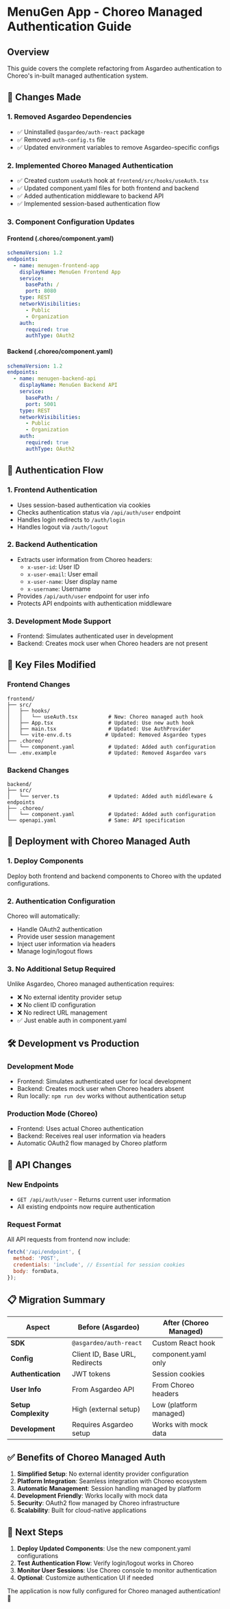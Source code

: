 # MenuGen App - Choreo Managed Authentication Guide

## Overview
This guide covers the complete refactoring from Asgardeo authentication to Choreo's in-built managed authentication system.

## 🔄 Changes Made

### 1. **Removed Asgardeo Dependencies**
- ✅ Uninstalled `@asgardeo/auth-react` package
- ✅ Removed `auth-config.ts` file
- ✅ Updated environment variables to remove Asgardeo-specific configs

### 2. **Implemented Choreo Managed Authentication**
- ✅ Created custom `useAuth` hook at `frontend/src/hooks/useAuth.tsx`
- ✅ Updated component.yaml files for both frontend and backend
- ✅ Added authentication middleware to backend API
- ✅ Implemented session-based authentication flow

### 3. **Component Configuration Updates**

#### Frontend (.choreo/component.yaml)
```yaml
schemaVersion: 1.2
endpoints:
  - name: menugen-frontend-app
    displayName: MenuGen Frontend App
    service:
      basePath: /
      port: 8080
    type: REST
    networkVisibilities: 
      - Public
      - Organization
    auth:
      required: true
      authType: OAuth2
```

#### Backend (.choreo/component.yaml)
```yaml
schemaVersion: 1.2
endpoints:
  - name: menugen-backend-api
    displayName: MenuGen Backend API
    service:
      basePath: /
      port: 5001
    type: REST
    networkVisibilities: 
      - Public
      - Organization
    auth:
      required: true
      authType: OAuth2
```

## 🔐 Authentication Flow

### 1. **Frontend Authentication**
- Uses session-based authentication via cookies
- Checks authentication status via `/api/auth/user` endpoint
- Handles login redirects to `/auth/login`
- Handles logout via `/auth/logout`

### 2. **Backend Authentication**
- Extracts user information from Choreo headers:
  - `x-user-id`: User ID
  - `x-user-email`: User email
  - `x-user-name`: User display name
  - `x-username`: Username
- Provides `/api/auth/user` endpoint for user info
- Protects API endpoints with authentication middleware

### 3. **Development Mode Support**
- Frontend: Simulates authenticated user in development
- Backend: Creates mock user when Choreo headers are not present

## 📁 Key Files Modified

### Frontend Changes
```
frontend/
├── src/
│   ├── hooks/
│   │   └── useAuth.tsx          # New: Choreo managed auth hook
│   ├── App.tsx                  # Updated: Use new auth hook
│   ├── main.tsx                 # Updated: Use AuthProvider
│   └── vite-env.d.ts           # Updated: Removed Asgardeo types
├── .choreo/
│   └── component.yaml           # Updated: Added auth configuration
└── .env.example                 # Updated: Removed Asgardeo vars
```

### Backend Changes
```
backend/
├── src/
│   └── server.ts                # Updated: Added auth middleware & endpoints
├── .choreo/
│   └── component.yaml           # Updated: Added auth configuration
└── openapi.yaml                 # Same: API specification
```

## 🚀 Deployment with Choreo Managed Auth

### 1. **Deploy Components**
Deploy both frontend and backend components to Choreo with the updated configurations.

### 2. **Authentication Configuration**
Choreo will automatically:
- Handle OAuth2 authentication
- Provide user session management
- Inject user information via headers
- Manage login/logout flows

### 3. **No Additional Setup Required**
Unlike Asgardeo, Choreo managed authentication requires:
- ❌ No external identity provider setup
- ❌ No client ID configuration
- ❌ No redirect URL management
- ✅ Just enable auth in component.yaml

## 🛠️ Development vs Production

### Development Mode
- Frontend: Simulates authenticated user for local development
- Backend: Creates mock user when Choreo headers absent
- Run locally: `npm run dev` works without authentication setup

### Production Mode (Choreo)
- Frontend: Uses actual Choreo authentication
- Backend: Receives real user information via headers
- Automatic OAuth2 flow managed by Choreo platform

## 🔧 API Changes

### New Endpoints
- `GET /api/auth/user` - Returns current user information
- All existing endpoints now require authentication

### Request Format
All API requests from frontend now include:
```javascript
fetch('/api/endpoint', {
  method: 'POST',
  credentials: 'include', // Essential for session cookies
  body: formData,
});
```

## 📋 Migration Summary

| Aspect | Before (Asgardeo) | After (Choreo Managed) |
|--------|-------------------|------------------------|
| **SDK** | `@asgardeo/auth-react` | Custom React hook |
| **Config** | Client ID, Base URL, Redirects | component.yaml only |
| **Authentication** | JWT tokens | Session cookies |
| **User Info** | From Asgardeo API | From Choreo headers |
| **Setup Complexity** | High (external setup) | Low (platform managed) |
| **Development** | Requires Asgardeo setup | Works with mock data |

## ✅ Benefits of Choreo Managed Auth

1. **Simplified Setup**: No external identity provider configuration
2. **Platform Integration**: Seamless integration with Choreo ecosystem
3. **Automatic Management**: Session handling managed by platform
4. **Development Friendly**: Works locally with mock data
5. **Security**: OAuth2 flow managed by Choreo infrastructure
6. **Scalability**: Built for cloud-native applications

## 🎯 Next Steps

1. **Deploy Updated Components**: Use the new component.yaml configurations
2. **Test Authentication Flow**: Verify login/logout works in Choreo
3. **Monitor User Sessions**: Use Choreo console to monitor authentication
4. **Optional**: Customize authentication UI if needed

The application is now fully configured for Choreo managed authentication! 🚀
